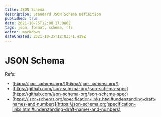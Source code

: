 ```yaml
---
title: JSON Schema
description: Standard JSON Schema Definition
published: true
date: 2021-10-25T12:08:17.080Z
tags: json, format, schema, rfc
editor: markdown
dateCreated: 2021-10-25T12:03:41.439Z
---
```


# JSON Schema

Refs:
- [https://json-schema.org/](https://json-schema.org/)
- [https://github.com/json-schema-org/json-schema-spec](https://github.com/json-schema-org/json-schema-spec)
- [https://json-schema.org/specification-links.html#understanding-draft-names-and-numbers](https://json-schema.org/specification-links.html#understanding-draft-names-and-numbers)
